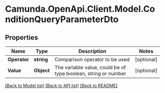 # Camunda.OpenApi.Client.Model.ConditionQueryParameterDto

## Properties

Name | Type | Description | Notes
------------ | ------------- | ------------- | -------------
**Operator** | **string** | Comparison operator to be used | [optional] 
**Value** | **Object** | The variable value, could be of type boolean, string or number | [optional] 

[[Back to Model list]](../README.md#documentation-for-models) [[Back to API list]](../README.md#documentation-for-api-endpoints) [[Back to README]](../README.md)

